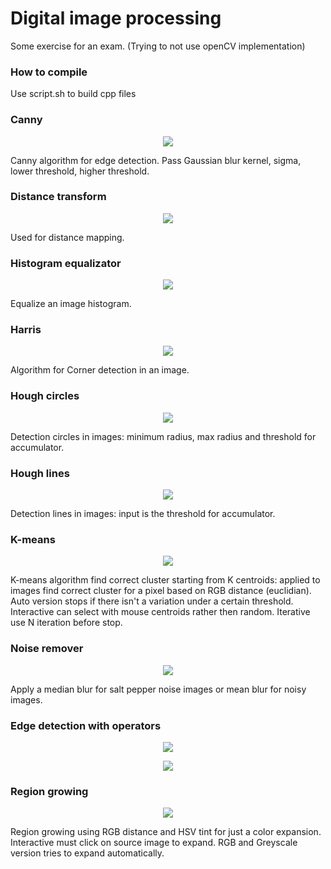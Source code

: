 # Digital image processing
Some exercise for an exam. (Trying to not use openCV implementation)

### How to compile
Use script.sh to build cpp files

### Canny
<p align="center">
  <img src="https://i.imgur.com/1QTJtgG.png">
</p>

Canny algorithm for edge detection.
Pass Gaussian blur kernel, sigma, lower threshold, higher threshold.

### Distance transform
<p align="center">
  <img src="https://i.imgur.com/STTnxNG.png">
</p>

Used for distance mapping.

### Histogram equalizator
<p align="center">
  <img src="https://i.imgur.com/q6txhN2.png">
</p>

Equalize an image histogram.

### Harris
<p align="center">
  <img src="https://i.imgur.com/9llrdyG.png">
</p>

Algorithm for Corner detection in an image.

### Hough circles

<p align="center">
  <img src="https://i.imgur.com/zMmsnmH.png">
</p>


Detection circles in images: minimum radius, max radius and threshold for accumulator.

### Hough lines

<p align="center">
  <img src="https://i.imgur.com/VVVtdeM.png">
</p>


Detection lines in images: input is the threshold for accumulator.

### K-means

<p align="center">
  <img src="https://i.imgur.com/HhIijfS.png">
</p>

K-means algorithm find correct cluster starting from K centroids: applied to images find correct
cluster for a pixel based on RGB distance (euclidian).
Auto version stops if there isn't a variation under a certain threshold. Interactive can select with mouse centroids rather then random. Iterative use N iteration before stop.



### Noise remover

<p align="center">
  <img src="https://i.imgur.com/x48gY8a.png">
</p>

Apply a median blur for salt pepper noise images or mean blur for noisy images.

### Edge detection with operators

<p align="center">
  <img src="https://i.imgur.com/qm2Tr2S.png">
</p>

<p align="center">
  <img src="https://i.imgur.com/kDDg3ZX.png">
</p>

### Region growing

<p align="center">
  <img src="https://i.imgur.com/GM01lI8.png">
</p>

Region growing using RGB distance and HSV tint for just a color expansion. Interactive must click on source image to expand. RGB and Greyscale version tries to expand automatically.
